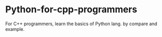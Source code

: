 # Python-for-cpp-programmers
For C++ programmers, learn the basics of Python lang. by compare and example.
